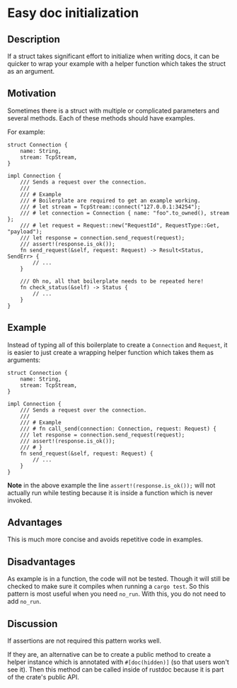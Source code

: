 # Easy doc initialization

## Description

If a struct takes significant effort to initialize when writing docs, it can be
quicker to wrap your example with a helper function which takes the struct as an
argument.

## Motivation

Sometimes there is a struct with multiple or complicated parameters and several
methods. Each of these methods should have examples.

For example:

```rust,ignore
struct Connection {
    name: String,
    stream: TcpStream,
}

impl Connection {
    /// Sends a request over the connection.
    ///
    /// # Example
    /// # Boilerplate are required to get an example working.
    /// # let stream = TcpStream::connect("127.0.0.1:34254");
    /// # let connection = Connection { name: "foo".to_owned(), stream };
    /// # let request = Request::new("RequestId", RequestType::Get, "payload");
    /// let response = connection.send_request(request);
    /// assert!(response.is_ok());
    fn send_request(&self, request: Request) -> Result<Status, SendErr> {
        // ...
    }

    /// Oh no, all that boilerplate needs to be repeated here!
    fn check_status(&self) -> Status {
        // ...
    }
}
```

## Example

Instead of typing all of this boilerplate to create a `Connection` and
`Request`, it is easier to just create a wrapping helper function which takes
them as arguments:

```rust,ignore
struct Connection {
    name: String,
    stream: TcpStream,
}

impl Connection {
    /// Sends a request over the connection.
    ///
    /// # Example
    /// # fn call_send(connection: Connection, request: Request) {
    /// let response = connection.send_request(request);
    /// assert!(response.is_ok());
    /// # }
    fn send_request(&self, request: Request) {
        // ...
    }
}
```

**Note** in the above example the line `assert!(response.is_ok());` will not
actually run while testing because it is inside a function which is never
invoked.

## Advantages

This is much more concise and avoids repetitive code in examples.

## Disadvantages

As example is in a function, the code will not be tested. Though it will still be
checked to make sure it compiles when running a `cargo test`. So this pattern is
most useful when you need `no_run`. With this, you do not need to add `no_run`.

## Discussion

If assertions are not required this pattern works well.

If they are, an alternative can be to create a public method to create a helper
instance which is annotated with `#[doc(hidden)]` (so that users won't see it).
Then this method can be called inside of rustdoc because it is part of the
crate's public API.
